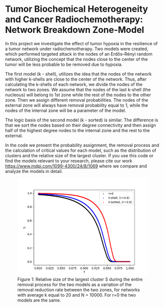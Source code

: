 # Tumor Biochemical Heterogeneity and Cancer Radiochemotherapy: Network Breakdown Zone-Model

In this project we investigate the effect of tumor hypoxia in the resilience of a tumor network under radiochemotherapy. Two models were created, which performed targeted attack in the nodes of an Erdős–Rényi random network, utilizing the concept that the nodes close to the center of the tumor will be less probable to be removed due to hypoxia. 

The first model (k - shell), utilizes the idea that the nodes of the network with higher k-shells are close to the center of the network. Thus, after calculating the k-shells of each network, we divide the nodes of the network to two zones. We assume that the nodes of the last k-shell (the nucleous) will belong to 1st zone while the rest of the nodes to the other zone. Then we assign different removal probabilities. The nodes of the external zone will always have removal probability equal to 1, while the nodes of the internal zone will be a parameter of the model.

The logic basis of the second model (k - sorted) is similar. The difference is that we sort the nodes based on their degree connectivity and then assign half of the highest degree nodes to the internal zone and the rest to the external.  

In the code we present the probability assignment, the removal process and the calculation of critical values for each model, such as the distribution of clusters and the relative size of the largest cluster. If you use this code or find the models relevant to your research, please cite our work https://www.mdpi.com/1099-4300/24/8/1069 where we compare and analyze the models in detail.

<figure>
  <img src="./images/1.png" alt="1">
  <figcaption>Figure 1:  Relative size of the largest cluster S during the entire removal process for the two models as a variation of the removal reduction rate between the two zones, for networks with average k equal to 20 and N = 10000. For r=0 the two models are the same. </figcaption>
</figure>
